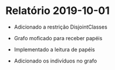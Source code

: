 # Relatório 2019-10-01

- Adicionado a restrição DisjointClasses

- Grafo moficado para receber papéis

- Implementado a leitura de papéis

- Adicionado os indivíduos no grafo

